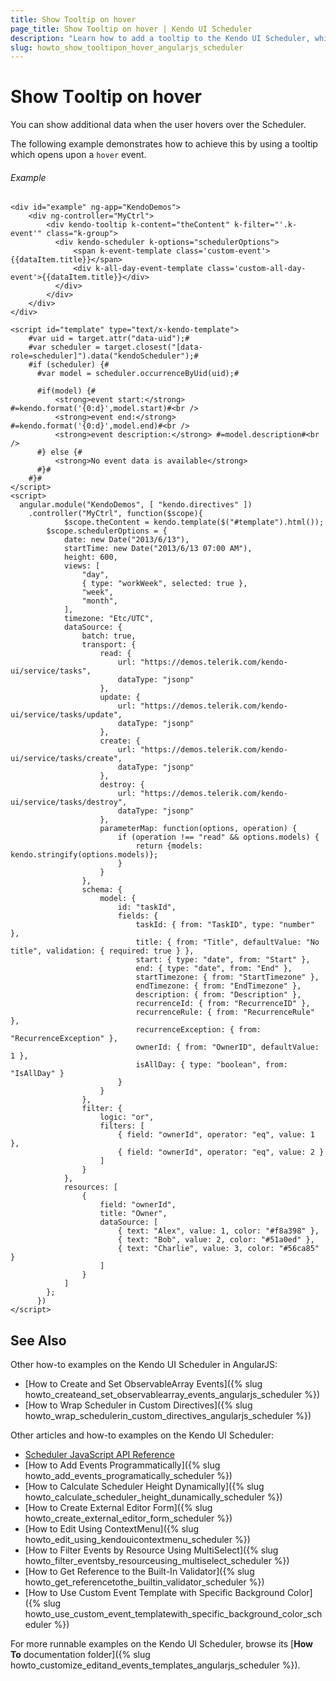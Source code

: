 ```yaml
---
title: Show Тooltip on hover
page_title: Show Тooltip on hover | Kendo UI Scheduler
description: "Learn how to add a tooltip to the Kendo UI Scheduler, which opens on hover."
slug: howto_show_tooltipon_hover_angularjs_scheduler
---
```


# Show Тooltip on hover

You can show additional data when the user hovers over the Scheduler.

The following example demonstrates how to achieve this by using a tooltip which opens upon a `hover` event.

###### Example

```dojo
<div id="example" ng-app="KendoDemos">
    <div ng-controller="MyCtrl">
        <div kendo-tooltip k-content="theContent" k-filter="'.k-event'" class="k-group">
          <div kendo-scheduler k-options="schedulerOptions">
              <span k-event-template class='custom-event'>{{dataItem.title}}</span>
              <div k-all-day-event-template class='custom-all-day-event'>{{dataItem.title}}</div>
          </div>
        </div>
    </div>
</div>

<script id="template" type="text/x-kendo-template">
    #var uid = target.attr("data-uid");#
    #var scheduler = target.closest("[data-role=scheduler]").data("kendoScheduler");#
    #if (scheduler) {#
      #var model = scheduler.occurrenceByUid(uid);#

      #if(model) {#
          <strong>event start:</strong> #=kendo.format('{0:d}',model.start)#<br />
          <strong>event end:</strong> #=kendo.format('{0:d}',model.end)#<br />
          <strong>event description:</strong> #=model.description#<br />
      #} else {#
          <strong>No event data is available</strong>
      #}#
    #}#
</script>
<script>
  angular.module("KendoDemos", [ "kendo.directives" ])
    .controller("MyCtrl", function($scope){
            $scope.theContent = kendo.template($("#template").html());
        $scope.schedulerOptions = {
            date: new Date("2013/6/13"),
            startTime: new Date("2013/6/13 07:00 AM"),
            height: 600,
            views: [
                "day",
                { type: "workWeek", selected: true },
                "week",
                "month",
            ],
            timezone: "Etc/UTC",
            dataSource: {
                batch: true,
                transport: {
                    read: {
                        url: "https://demos.telerik.com/kendo-ui/service/tasks",
                        dataType: "jsonp"
                    },
                    update: {
                        url: "https://demos.telerik.com/kendo-ui/service/tasks/update",
                        dataType: "jsonp"
                    },
                    create: {
                        url: "https://demos.telerik.com/kendo-ui/service/tasks/create",
                        dataType: "jsonp"
                    },
                    destroy: {
                        url: "https://demos.telerik.com/kendo-ui/service/tasks/destroy",
                        dataType: "jsonp"
                    },
                    parameterMap: function(options, operation) {
                        if (operation !== "read" && options.models) {
                            return {models: kendo.stringify(options.models)};
                        }
                    }
                },
                schema: {
                    model: {
                        id: "taskId",
                        fields: {
                            taskId: { from: "TaskID", type: "number" },
                            title: { from: "Title", defaultValue: "No title", validation: { required: true } },
                            start: { type: "date", from: "Start" },
                            end: { type: "date", from: "End" },
                            startTimezone: { from: "StartTimezone" },
                            endTimezone: { from: "EndTimezone" },
                            description: { from: "Description" },
                            recurrenceId: { from: "RecurrenceID" },
                            recurrenceRule: { from: "RecurrenceRule" },
                            recurrenceException: { from: "RecurrenceException" },
                            ownerId: { from: "OwnerID", defaultValue: 1 },
                            isAllDay: { type: "boolean", from: "IsAllDay" }
                        }
                    }
                },
                filter: {
                    logic: "or",
                    filters: [
                        { field: "ownerId", operator: "eq", value: 1 },
                        { field: "ownerId", operator: "eq", value: 2 }
                    ]
                }
            },
            resources: [
                {
                    field: "ownerId",
                    title: "Owner",
                    dataSource: [
                        { text: "Alex", value: 1, color: "#f8a398" },
                        { text: "Bob", value: 2, color: "#51a0ed" },
                        { text: "Charlie", value: 3, color: "#56ca85" }
                    ]
                }
            ]
        };
      })
</script>
```

## See Also

Other how-to examples on the Kendo UI Scheduler in AngularJS:

* [How to Create and Set ObservableArray Events]({% slug howto_createand_set_observablearray_events_angularjs_scheduler %})
* [How to Wrap Scheduler in Custom Directives]({% slug howto_wrap_schedulerin_custom_directives_angularjs_scheduler %})

Other articles and how-to examples on the Kendo UI Scheduler:

* [Scheduler JavaScript API Reference](/api/javascript/ui/scheduler)
* [How to Add Events Programmatically]({% slug howto_add_events_programatically_scheduler %})
* [How to Calculate Scheduler Height Dynamically]({% slug howto_calculate_scheduler_height_dunamically_scheduler %})
* [How to Create External Editor Form]({% slug howto_create_external_editor_form_scheduler %})
* [How to Edit Using ContextMenu]({% slug howto_edit_using_kendouicontextmenu_scheduler %})
* [How to Filter Events by Resource Using MultiSelect]({% slug howto_filter_eventsby_resourceusing_multiselect_scheduler %})
* [How to Get Reference to the Built-In Validator]({% slug howto_get_referencetothe_builtin_validator_scheduler %})
* [How to Use Custom Event Template with Specific Background Color]({% slug howto_use_custom_event_templatewith_specific_background_color_scheduler %})

For more runnable examples on the Kendo UI Scheduler, browse its [**How To** documentation folder]({% slug howto_customize_editand_events_templates_angularjs_scheduler %}).
